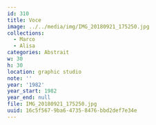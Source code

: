 ```yaml
---
id: 310
title: Voce
image: ../../media/img/IMG_20180921_175250.jpg
collections:
  - Marco
  - Alisa
categories: Abstrait
w: 30
h: 30
location: graphic studio
note: ''
year: '1982'
year_start: 1982
year_end: null
file: IMG_20180921_175250.jpg
uuid: 16c5f567-9ba6-4735-8476-bbd2def7e34e
---
```


